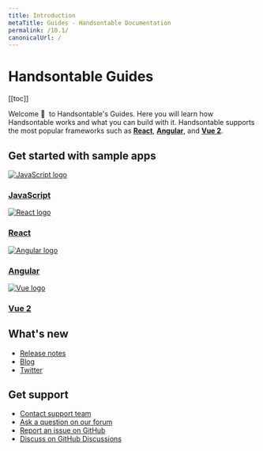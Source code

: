 ```yaml
---
title: Introduction
metaTitle: Guides - Handsontable Documentation
permalink: /10.1/
canonicalUrl: /
---
```


# Handsontable Guides

[[toc]]

Welcome 👋&nbsp; to Handsontable's Guides. Here you will learn how Handsontable works and what you can build with it. Handsontable supports the most popular frameworks such as **[React](@/guides/integrate-with-react/react-simple-example.md)**, **[Angular](@/guides/integrate-with-angular/angular-simple-example.md)**, and **[Vue 2](@/guides/integrate-with-vue/vue-simple-example.md)**.

## Get started with sample apps

<div class="row-items-container">
    <a href="/docs/10.1/hello-world" class="row-item">
     <img class="integration-framework-logo" src="/docs/10.1/img/pages/introduction/javascript.svg" alt="JavaScript logo" />
     <h3>JavaScript</h3>
    </a>

   <a href="/docs/10.1/react-simple-example" class="row-item">
   <img class="integration-framework-logo" src="/docs/10.1/img/pages/introduction/react.svg" alt="React logo" />
    <h3>React</h3>
   </a>

   <a href="/docs/10.1/angular-simple-example" class="row-item">
    <img class="integration-framework-logo" src="/docs/10.1/img/pages/introduction/angular.svg" alt="Angular logo" />
    <h3>Angular</h3>
   </a>

   <a href="/docs/10.1/vue-simple-example" class="row-item">
    <img class="integration-framework-logo" src="/docs/10.1/img/pages/introduction/vue.svg" alt="Vue logo" />
    <h3>Vue 2</h3>
   </a>
</div>

## What's new

- [Release notes](@/guides/upgrade-and-migration/release-notes.md)
- [Blog](https://handsontable.com/blog)
- [Twitter](https://twitter.com/handsontable)

## Get support

- [Contact support team](https://handsontable.com/contact?category=technical_support)
- [Ask a question on our forum](https://forum.handsontable.com)
- [Report an issue on GitHub](https://github.com/handsontable/handsontable/issues)
- [Discuss on GitHub Discussions](https://github.com/handsontable/handsontable/discussions)
